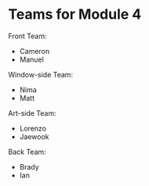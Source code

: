 # Teams for Module 4


Front Team:
* Cameron
* Manuel

Window-side Team:
* Nima
* Matt

Art-side Team:
* Lorenzo
* Jaewook 

Back Team:
* Brady
* Ian



